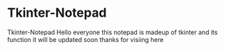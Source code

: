# Tkinter-Notepad
Tkinter-Notepad
Hello everyone this notepad is madeup of tkinter and its function it will be updated soon thanks for visiing here
